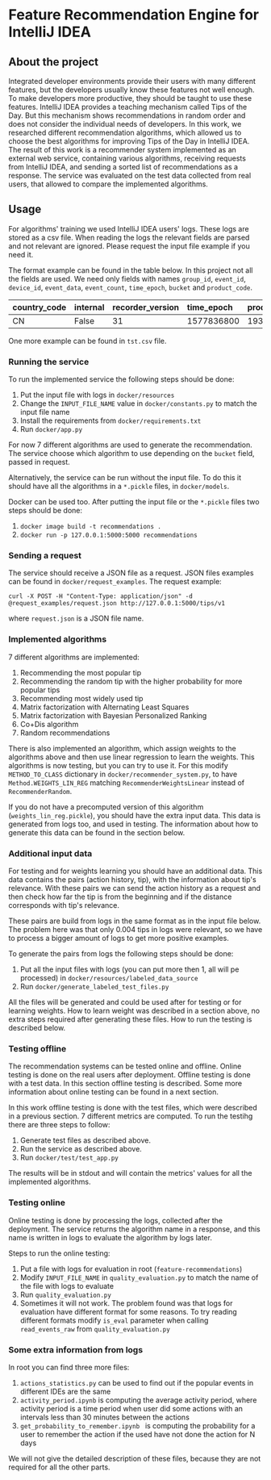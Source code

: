 # Feature Recommendation Engine for IntelliJ IDEA	
## About the project
Integrated developer environments provide their users with many different features, but the developers usually know these features not well enough. To make developers more productive, they should be taught to use these features. IntelliJ IDEA provides a teaching mechanism called Tips of the Day. But this mechanism shows recommendations in random order and does not consider the individual needs of developers. In this work, we researched different recommendation algorithms, which allowed us to choose the best algorithms for improving Tips of the Day in IntelliJ IDEA. The result of this work is a recommender system implemented as an external web service, containing various algorithms, receiving requests from IntelliJ IDEA, and sending a sorted list of recommendations as a response. The service was evaluated on the test data collected from real  users, that allowed to compare the implemented algorithms.

## Usage
For algorithms' training we used IntelliJ IDEA users' logs. These logs are stored as a csv file. When reading the logs the relevant fields are parsed and not relevant are ignored. Please request the input file example if you need it.

The format example can be found in the table below. In this project not all the fields are used. We need only fields with names ```group_id```, ```event_id```, ```device_id```, ```event_data```, ```event_count```, ```time_epoch```, ```bucket``` and ```product_code```.

| country_code | internal | recorder_version | time_epoch | product_build| group_id | group_version | device_id | session_id | bucket | event_id | event_data | event_count | state| project_id| date_year| date_month| date_day | recorder_code | product_code | product_code | product_build |
| :------------- | :------------- | :------------- | :------------- | :------------- | :------------- | :------------- | :------------- | :------------- | :------------- | :------------- | :------------- | :------------- | :------------- | :------------- | :------------- | :------------- | :------------- | :------------- | :------------- | :------------- | :------------- |
| CN | False | 31 | 1577836800 | 193.5662.61 | ui.tips | 3 | 67890 | 11111 | 79 | dialog.shown |{""created"":1,""type"":""automatically""} | 1.0 | False | None | 2020 | 01 | 01 | FUS | PC | PC | 193.5662.61

One more example can be found in ```tst.csv``` file.

### Running the service
To run the implemented service the following steps should be done:
1. Put the input file with logs in ```docker/resources```
2. Change the ```INPUT_FILE_NAME``` value in ```docker/constants.py``` to match the input file name
3. Install the requirements from ```docker/requirements.txt```
4. Run ```docker/app.py```

For now 7 different algorithms are used to generate the recommendation. The service choose which algorithm to use depending on the ```bucket``` field, passed in request.

Alternatively, the service can be run without the input file. To do this it should have all the algorithms in a ```*.pickle``` files, in ```docker/models```.

Docker can be used too. After putting the input file or the ```*.pickle``` files two steps should be done:
1. ```docker image build -t recommendations .```
2. ```docker run -p 127.0.0.1:5000:5000 recommendations```

### Sending a request

The service should receive a JSON file as a request. JSON files examples can be found in ```docker/request_examples```.
The request example:

```
curl -X POST -H "Content-Type: application/json" -d @request_examples/request.json http://127.0.0.1:5000/tips/v1
```
where ```request.json``` is a JSON file name.

### Implemented algorithms
7 different algorithms are implemented:

1. Recommending the most popular tip
2. Recommending the random tip with the higher probability for more popular tips
3. Recommending most widely used tip
4. Matrix factorization with Alternating Least Squares
5. Matrix factorization with Bayesian Personalized Ranking
6. Co+Dis algorithm
7. Random recommendations

There is also implemented an algorithm, which assign weights to the algorithms above and then use linear regression to learn the weights. This algorithms is now testing, but you can try to use it. For this modify ```METHOD_TO_CLASS``` dictionary in ```docker/recommender_system.py```, to have ```Method.WEIGHTS_LIN_REG``` matching ```RecommenderWeightsLinear``` instead of ```RecommenderRandom```.

If you do not have a precomputed version of this algorithm (```weights_lin_reg.pickle```), you should have the extra input data. This data is generated from logs too, and used in testing. The information about how to generate this data can be found in the section below. 

### Additional input data

For testing and for weights learning you should have an additional data. This data contains the pairs (action history, tip), with the information about tip's relevance. With these pairs we can send the action history as a request and then check how far the tip is from the beginning and if the distance corresponds with tip's relevance.

These pairs are build from logs in the same format as in the input file below. The problem here was that only 0.004 tips in logs were relevant, so we have to process a bigger amount of logs to get more positive examples. 

To generate the pairs from logs the following steps should be done:
1. Put all the input files with logs (you can put more then 1, all will pe processed) in ```docker/resources/labeled_data_source```
2. Run ```docker/generate_labeled_test_files.py```

All the files will be generated and could be used after for testing or for learning weights. How to learn weight was described in a section above, no extra steps required after generating these files. How to run the testing is described below.

### Testing offline
The recommendation systems can be tested online and offline. Online testing is done on the real users after deployment. Offline testing is done with a test data. In this section offline testing is described. Some more information about online testing can be found in a next section.

In this work offline testing is done with the test files, which were described in a previous section. 7 different metrics are computed. To run the testihg there are three steps to follow:
1. Generate test files as described above.
2. Run the service as described above.
3. Run ```docker/test/test_app.py```

The results will be in stdout and will contain the metrics' values for all the implemented algorithms.

### Testing online

Online testing is done by processing the logs, collected after the deployment. The service returns the algorithm name in a response, and this name is written in logs to evaluate the algorithm by logs later.

Steps to run the online testing:
1. Put a file with logs for evaluation in root (```feature-recommendations```)
2. Modify ```INPUT_FILE_NAME``` in ```quality_evaluation.py``` to match the name of the file with logs to evaluate
3. Run ```quality_evaluation.py```
4. Sometimes it will not work. The problem found was that logs for evaluation have different format for some reasons. To try reading different formats modify ```is_eval``` parameter when calling ```read_events_raw``` from ```quality_evaluation.py```

### Some extra information from logs

In root you can find three more files:
1. ```actions_statistics.py``` can be used to find out if the popular events in different IDEs are the same
2. ```activity_period.ipynb``` is computing the average activity period, where activity period is a time period when user did some actions with an intervals less than 30 minutes between the actions
3. ```get_probability_to_remember.ipynb	``` is computing the probability for a user to remember the action if the used have not done the action for N days

We will not give the detailed description of these files, because they are not required for all the other parts. 
